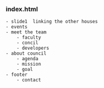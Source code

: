 ### index.html
    - slide1  linking the other houses
    - events
    - meet the team
        - faculty
        - concil
        - developers
    - about council
        - agenda
        - mission
        - goal
    - footer
        - contact

